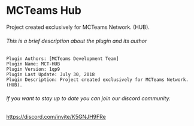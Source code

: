 # MCTeams Hub
Project created exclusively for MCTeams Network. (HUB).

###### This is a brief description about the plugin and its author

```
Plugin Authors: [MCTeams Development Team]
Plugin Name: MCT-HUB
Plugin Version: 1qp9
Plugin Last Update: July 30, 2018
Plugin Description: Project created exclusively for MCTeams Network. (HUB).
```

###### If you want to stay up to date you can join our discord community.
https://discord.com/invite/K5GNJH9FRe

